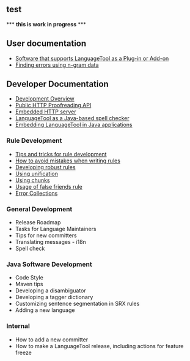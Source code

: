 ## test

*** **this is work in progress** ***

## User documentation

* [Software that supports LanguageTool as a Plug-in or Add-on](/software-that-supports-languagetool-as-a-plug-in-or-add-on)
* [Finding errors using n-gram data](/finding-errors-using-n-gram-data)

## Developer Documentation

* [Development Overview](/development-overview)
* [Public HTTP Proofreading API](/public-http-api)
* [Embedded HTTP server](/http-server)
* [LanguageTool as a Java-based spell checker](/java-spell-checker)
* [Embedding LanguageTool in Java applications](/java-api)

### Rule Development

* [Tips and tricks for rule development](/tips-and-tricks-for-rule-development)
* [How to avoid mistakes when writing rules](/how-to-avoid-mistakes-when-writing-rules)
* [Developing robust rules](/developing-robust-rules)
* [Using unification](/using-unification)
* [Using chunks](/using-chunks)
* [Usage of false friends rule](/usage-of-false-friends-rule)
* [Error Collections](/error-Collections)

### General Development

* Release Roadmap
* Tasks for Language Maintainers
* Tips for new committers
* Translating messages - i18n
* Spell check

### Java Software Development

* Code Style
* Maven tips
* Developing a disambiguator
* Developing a tagger dictionary
* Customizing sentence segmentation in SRX rules
* Adding a new language

### Internal

* How to add a new committer
* How to make a LanguageTool release, including actions for feature freeze
